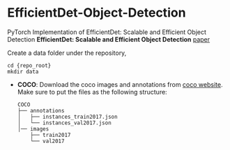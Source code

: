# EfficientDet-Object-Detection
PyTorch Implementation of EfficientDet: Scalable and Efficient Object Detection **EfficientDet: Scalable and Efficient Object Detection** [paper](https://arxiv.org/abs/1911.09070)

Create a data folder under the repository,

```
cd {repo_root}
mkdir data
```
  
- **COCO**:
  Download the coco images and annotations from [coco website](http://cocodataset.org/#download). Make sure to put the files as the following structure:
  ```
  COCO
  ├── annotations
  │   ├── instances_train2017.json
  │   └── instances_val2017.json
  │── images
      ├── train2017
      └── val2017
  ```

